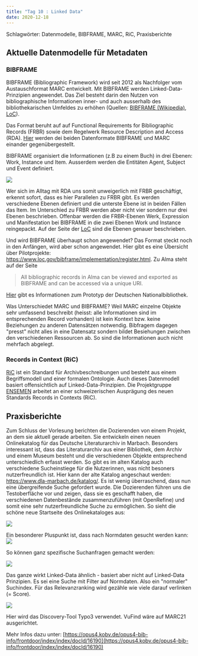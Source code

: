```yaml
---
title: "Tag 10 : Linked Data"
date: 2020-12-18
---
```


Schlagwörter: Datenmodelle, BIBFRAME, MARC, RiC, Praxisberichte



## Aktuelle Datenmodelle für Metadaten

### BIBFRAME
BIBFRAME (Bibliographic Framework) wird seit 2012 als Nachfolger vom Austauschformat MARC entwickelt. Mit BIBFRAME werden Linked-Data-Prinzipien angewendet. Das Ziel besteht darin den Nutzen von bibliographische Informationen inner- und auch ausserhalb des bibliothekarischen Umfeldes zu erhöhen (Quellen: [BIBFRAME (Wikipedia)](https://de.wikipedia.org/wiki/BIBFRAME), [LoC](https://www.loc.gov/bibframe/docs/bibframe2-model.html)).

Das Format beruht auf auf Functional Requirements for Bibliographic Records (FRBR) sowie dem Regelwerk Resource Description and Access (RDA).
[Hier](https://id.loc.gov/tools/bibframe/comparebf-lccn/2018958785.xml) werden dei beiden Datenformate BIBFRAME und MARC einander gegenübergestellt.

BIBFRAME organisiert die Informationen (z.B zu einem Buch) in drei Ebenen: Work, Instance und Item. Ausserdem werden die Entitäten  Agent, Subject und Event definiert.

![]({{site.baseurl}}/images/bf2-model.jpg)

Wer sich im Alltag mit RDA uns somit unweigerlich mit FRBR geschäftigt, erkennt sofort, dass es hier Parallelen zu FRBR gibt. Es werden verschiedene Ebenen definiert und die unterste Ebene ist in beiden Fällen das Item. Im Unterschied zu FRBR werden aber  nicht vier sondern nur drei Ebenen beschrieben. Offenbar werden die FRBR-Ebenen Werk, Expression und Manifestation bei BIBFRAME in die zwei Ebenen Work und Instance reingepackt. Auf der Seite der [LoC](https://www.loc.gov/bibframe/docs/bibframe2-model.html) sind die Ebenen genauer beschrieben. 

Und wird BIBFRAME überhaupt schon angewendet?
Das Format steckt noch in den Anfängen, wird aber schon angewendet. Hier gibt es eine Übersicht über Pilotprojekte: https://www.loc.gov/bibframe/implementation/register.html.
Zu Alma steht auf der Seite
> All bibliographic records in Alma can be viewed and exported as BIBFRAME and can be accessed via a unique URI.

[Hier](https://lists.dnb.de/pipermail/dini-ag-kim-bestandsdaten/2020-February/000173.html) gibt es Informationen zum Prototyp der Deutschen Nationalbibliothek.

Was Unterschiedet MARC und BIBFRAME?
Weil MARC einzelne Objekte sehr umfassend beschreibt (heisst: alle Informationen sind im entsprechenden Record vorhanden) ist kein Kontext bzw. keine Beziehungen zu anderen Datensätzen notwendig. Bibfragem dagegen "presst" nicht alles in eine Datensatz sondern bildet Besiehungen zwischen den verschiedenen Ressourcen ab. So sind die Informationen auch nicht  mehrfach abgelegt. 

### Records in Context (RiC)
[RiC](https://www.ica.org/en/records-contexts-german) ist ein Standard für Archivbeschreibungen und besteht aus einem Begriffsmodell und einer formalen Ontologie. Auch dieses Datenmodell basiert offensichtlich auf Linked-Data-Prinzipien. Die Projektgruppe [ENSEMEN](https://vsa-aas.ch/arbeitsgruppen/projektgruppe-ensemen/) arbeitet an einer schweizerischen Ausprägung des neuen Standards Records in Contexts (RiC).

## Praxisberichte
Zum Schluss der Vorlesung berichten die Dozierenden von einem Projekt, an dem sie aktuell gerade arbeiten. Sie entwickeln einen neuen Onlinekatalog für das Deutsche Literaturarchiv in Marbach. Besonders interessant ist, dass das Literaturarchiv aus einer Bibliothek, dem Archiv und einem Museum besteht und die verschiedenen Objekte entsprechend unterschiedlich erfasst werden. So gibt es im alten Katalog auch verschiedene Sucheinstiege für die Nutzerinnen, was nicht besoners nutzerfreundlich ist. Hier kann der alte Katalog angeschaut werden: https://www.dla-marbach.de/katalog/. Es ist wenig überraschend, dass nun eine übergreifende Suche gefordert wurde. 
Die Dozierenden führen uns die Testoberfläche vor und zeigen, dass sie es geschafft haben, die verschiedenen Datenbestände zusammenzuführen (mit OpenRefine) und somit eine sehr nutzerfreundliche Suche zu ermöglichen. So sieht die schöne neue Startseite des Onlinekataloges aus:

![]({{site.baseurl}}/images/marbach1.png)

Ein besonderer Pluspunkt ist, dass nach Normdaten gesucht werden kann:
![]({{site.baseurl}}/images/marbach2.png)

So können ganz spezifische Suchanfragen gemacht werden:

![]({{site.baseurl}}/images/marbach3.png)

Das ganze wirkt Linked-Data ähnlich - basiert aber nicht auf Linked-Data Prinzipien. Es sei eine Suche mit Filter auf Normdaten. Also ein "normaler" Suchindex. Für das Relevanzranking wird gezähle wie viele darauf verlinken (= Score).

![]({{site.baseurl}}/images/marbach4.png)

Hier wird das Discovery-Tool Typo3 verwendet.  VuFind wäre auf MARC21 ausgerichtet.


Mehr Infos dazu unter: 
[https://opus4.kobv.de/opus4-bib-info/frontdoor/index/index/docId/16190](https://opus4.kobv.de/opus4-bib-info/frontdoor/index/index/docId/16190)
